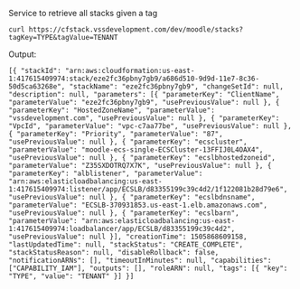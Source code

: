 Service to retrieve all stacks given a tag

`curl https://cfstack.vssdevelopment.com/dev/moodle/stacks?tagKey=TYPE&tagValue=TENANT `

Output:

`[{
	"stackId": "arn:aws:cloudformation:us-east-1:417615409974:stack/eze2fc36pbny7gb9/a686d510-9d9d-11e7-8c36-50d5ca63268e",
	"stackName": "eze2fc36pbny7gb9",
	"changeSetId": null,
	"description": null,
	"parameters": [{
		"parameterKey": "ClientName",
		"parameterValue": "eze2fc36pbny7gb9",
		"usePreviousValue": null
	}, {
		"parameterKey": "HostedZoneName",
		"parameterValue": "vssdevelopment.com",
		"usePreviousValue": null
	}, {
		"parameterKey": "VpcId",
		"parameterValue": "vpc-c7aa77be",
		"usePreviousValue": null
	}, {
		"parameterKey": "Priority",
		"parameterValue": "87",
		"usePreviousValue": null
	}, {
		"parameterKey": "ecscluster",
		"parameterValue": "moodle-ecs-single-ECSCluster-13FFIJ0L4OAX4",
		"usePreviousValue": null
	}, {
		"parameterKey": "ecslbhostedzoneid",
		"parameterValue": "Z35SXDOTRQ7X7K",
		"usePreviousValue": null
	}, {
		"parameterKey": "alblistener",
		"parameterValue": "arn:aws:elasticloadbalancing:us-east-1:417615409974:listener/app/ECSLB/d83355199c39c4d2/1f122081b28d79e6",
		"usePreviousValue": null
	}, {
		"parameterKey": "ecslbdnsname",
		"parameterValue": "ECSLB-370931853.us-east-1.elb.amazonaws.com",
		"usePreviousValue": null
	}, {
		"parameterKey": "ecslbarn",
		"parameterValue": "arn:aws:elasticloadbalancing:us-east-1:417615409974:loadbalancer/app/ECSLB/d83355199c39c4d2",
		"usePreviousValue": null
	}],
	"creationTime": 1505868609158,
	"lastUpdatedTime": null,
	"stackStatus": "CREATE_COMPLETE",
	"stackStatusReason": null,
	"disableRollback": false,
	"notificationARNs": [],
	"timeoutInMinutes": null,
	"capabilities": ["CAPABILITY_IAM"],
	"outputs": [],
	"roleARN": null,
	"tags": [{
		"key": "TYPE",
		"value": "TENANT"
	}]
}]`
